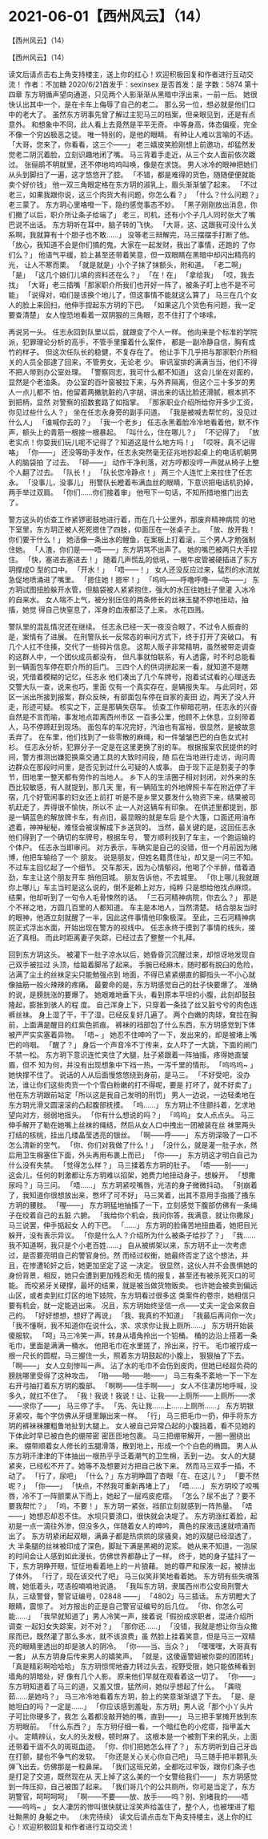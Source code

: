 # 2021-06-01【西州风云】（14）



【西州风云】（14）



【西州风云】（14）

读文后请点击右上角支持楼主，送上你的红心！欢迎积极回复和作者进行互动交流！
作者：不加糖 2020/6/21首发于：sexinsex 是否首发：是 字数：5874
第十四章
东方玥循声望向通道，只见两个人影渐渐从黑暗中浮出来，一前一后。
她很快认出其中一个，是在卡车上侮辱了自己的老二。
那么另一位，想必就是他们口中的老大了。
虽然东方玥事先曾了解过主犯马三的档案，但亲眼见到，还是有点意外。
和想象中不同，此人看上去竟然是平平无奇。
中等身高，体态偏瘦，完全不像一个穷凶极恶之徒。
唯一特别的，是他的眼睛。
有种让人难以言喻的不适。
「大哥，您来了，你看看，这三个——」
老三嬉皮笑脸刚想上前邀功，却猛然发觉老二阴沉着脸，立刻识趣地闭了嘴。
马三背着手走近，从三个女人面前依次踱过。
张俪鹃不明就里，还不停地呜呜叫唤，像是在求饶。
男人冰冷的眼神把她们从头到脚扫了一遍，这才悠悠开了腔。
「不错，都是难得的货色，随随便便就能卖个好价钱」
他一双三角眼定格在东方玥的淑乳上，眉头渐渐皱了起来。
「不过老三，如果我跟你说，这三个肉货大有问题，你怎么看？」
「什么？什么问题？」老三蒙了。
东方玥心里咯噔一下，隐约感觉事态不妙。
「黑子刚刚放出消息，你们撤了以后，职介所让条子给端了」
老三，司机，还有小个子几人同时张大了嘴巴说不出话。
东方玥听在耳中，脑子转的飞快。
「大哥，这、这跟我可没什么关系啊，我就算有十个胆子也不敢……」
没等老三辩解完，马三摆摆手打断了他。
「放心，我知道不会是你们搞的鬼，大家在一起发财，我出了事情，还跑的 了你们么？」
他语气平缓，脸上甚至还带着笑意，但一双眼睛在黑暗中却闪出精亮的光， 让人不寒而栗。
「就是就是」小个子抹了抹额头，附和道。
「老二啊」
「是」
「这几个娘们儿填的资料还在么？」
「在！在」
「拿给我」
「哎，我去找」
「大哥」老三插嘴「那家职介所我们也开好一阵了，被条子盯上也不是不可 能」
「说得对，咱们是该换个地儿了，但这事情不能就这么算了」
马三在几个女人的脸上来回扫，他伸手捏起东方玥的下巴。
「如果这几个货色有问题，我一定要查清楚」
女人惶恐地看着一双阴狠的三角眼，忍不住打了个哆嗦。

再说另一头。
任志永回到队里以后，就跟变了个人一样。
他向来是个标准的学院派，犯罪理论分析的高手，不管手里攥着什么案件， 都是一副冷静自信，胸有成竹的样子。
但这次任队长的稳健，不复存在了。
他让手下几乎把与那家职介所相关的人员全部逮了回来，不管男女，无论老 少。
审讯室排的满满当当，他们不得不把人带到办公室处理。
「警察同志，我可什么都不知道」
这会儿坐在对面的，显然是个老油条。
办公室的百叶窗被拉下来，与外界隔离，但这个三十多岁的男人一点儿都不 怕，他留着两撇肮脏的八字胡，讲出来的话比脸还滑腻，根本抓不到把柄，显然 对警察的招数套路了如指掌。
「那家职业介绍所给你开多少工资，你见过些什么人？」
坐在任志永身旁的副手问道。
「我是被喊去帮忙的，没见过什么人」
「谁喊你去的？」
「我一个老乡」
任志永黑着脸冷冷地看着他，默不作声，额头上的青筋一根接一根暴起。
「叫什么，住在哪儿？」
「不记得了」
「放老实点！你耍我们玩儿呢不记得了？知道这是什么地方吗！」
「哎呀，真不记得咯」
「你——」
还没等助手发作，任志永突然毫无征兆地抄起桌上的电话机朝男人的脑袋拍 了过去。
「砰——」
动作干净利落，对方哼都没哼一声就从椅子上整个人翻了过去。
「队长！」
「队长您冷静点！」
两三个人连忙上来拉住了任志永。
「没事儿，没事儿」
刑警队长瞪着布满血丝的眼睛，下意识把电话机扔掉，两手举过双肩。
「你们……你们接着审」
他甩下一句话，不知所措地推门出去了。

警方这头的侦查工作紧锣密鼓地进行着，而在几十公里外，那废弃精神病院 的地下室里，东方玥正被人死死摁住了四肢，仰面压在一张桌子上。
「放、放开我！你们要干什么！」
她活像一条出水的鲤鱼，在案板上打着滚，三个男人才勉强制住她。
「人渣，你们是——唔——」东方玥骂不出声了。
她的嘴巴被两只大手捏住。
「快，塞进去塞进去！」
随着几声慌乱的低吼，一根牛皮管被硬插进了东方玥撑成O 型的口中。
「开水！」
「唔——！」
女人还没反应过来，猛烈的水流就急促地喷涌进了嘴里。
「摁住她！摁牢！」
「呜呜——呼噜呼噜——咕——」
东方玥试图扭脸躲开水管，但脑袋被人紧紧抱住，强大的水压往她肚子里灌 入冰冷的自来水。
女人喘不上气，被分别压住的两条修长的丝袜玉腿不停地扭动，抽搐，她觉 得自己快窒息了，浑身的血液都泛了上来。
水花四溅。

警队里的混乱情况还在继续。
任志永已经一天一夜没合眼了，不过令人振奋的是，案情有了进展。
在刑警队长一反常态的审问方式下，终于打开了突破口。
有几个人扛不住揍，交代了一些碎片信息。
这帮人贩子非常精明，虽然被带走调查的这群人中，一个团伙成员都没有， 但凡事就怕联系，有人透露，时不时总能看到一辆面包车停在职介所的后门。
三四个人的供词拼起来一看，就知道不是瞎说，凭借着模糊的记忆，任志永 他们凑出了几个车牌号，抱着试试看的心理送去交警大队一查，说来也巧，里面 仅有一个真实存在，是辆报失车。
与此同时，郊区一派出所接到报案，群众反映，有部面包车停在自家的麦田 边，两天了没人开走，形迹可疑。
核实之下，正是那辆失窃车。
侦查工作柳暗花明，任志永的兴奋自然是不言而喻，事发地点距离西州市区 一百多公里，他顾不上休息，立刻带着人，马不停蹄赶到现场。
面包车的车况完好，汽油也有富裕，很显然，是被故意丢弃了。
在车里，他们找到了一些零散的麻绳，和一件皱皱巴巴的白色女式衬衫。
任志永分析，犯罪分子一定是在这里更换了别的车。
根据报案农民提供的时间，警方推测出嫌犯换乘交通工具的大致时间段，随 后在当地进行走访，询问周边群众在那段时间里，是否见到过什么可疑的人或事。
由于现下正是割麦子的季节，田地里一整天都有劳作的当地人。
乡下人的生活圈子相对封闭，对外来的东西比较敏感，有人就提到，那几天 里，有一辆陌生的外地牌照卡车在附近停了半宿，几个好管闲事的妇女还上前打 听是不是乡里又要发什么物资下来，结果被司机赶走了，弄得很不愉快，所以不 止一人对这辆车有印象。
在供述里都提到，那是一辆蓝色的解放牌卡车，有点旧，最显眼的就是车后 是个大篷，口面还用油布遮着，神神秘秘，难怪会被误解成下乡送货的。
当然，最关键的是，这回任志永他们得到了一个确切的车牌号，根据车号， 警方顺利找到了车主，一个跑运输的个体户。
任志永当即审问。
对方表示，车确实是自己的没错，但一个月前因为赌博，他把车输给了一个 朋友。
说是朋友，但姓名籍贯住址，却又是一问三不知。
不过车主回忆起了一个细节。
交车那天，因为心情郁闷，他喝了个半醉，借着酒劲，车主让这个朋友开车 捎他回城。
朋友告诉他，不去城里。
「你上哪儿我就跟你上哪儿」车主当时是这么说的，倒不是赖上对方，纯粹 只是想给他找点麻烦。
结果，他却听到了一句令人毛骨悚然的话。
「三石河精神病院，你去么？」
那是个不祥之地，方圆几百里的人都知道。
车主是本地人，当然清楚。
结合朋友当时的眼神，他酒立刻就醒了一半，因此这件事情他印象极深。
至此，三石河精神病院正式浮出水面，开始出现在警方的视线中。
任志永终于摸到了事情的线头，接近了真相。
而此时距离妻子失踪，已经过去了整整一个礼拜。

回到东方玥这头。
被灌下一肚子凉水以后，她昏昏沉沉醒过来，却惊讶地发现自己双手被拉过 头顶，给踮着脚吊了起来。
手腕已经麻木，随时都有脱臼的危险，沾满了尘土的丝袜足尖只能勉强点到 地面，不得已紧紧绷直的脚指头一不小心就像抽筋一般火辣辣的疼痛。
最要命的是，东方玥感觉自己的肚子快要爆了。
准确的说，是膀胱涨的要爆了。
她艰难地垂下头，看到原本平坦的小腹，此刻却鼓鼓隆起，膨胀到骇人的程 度。
自己浑身上下，只穿着一条挂了丝又脏兮兮的肉色连裤丝袜。
身上湿了干，干了湿，已经反复好几遍了。
两个白嫩的肉球，耷拉在胸前，上面满是醒目的红紫色抓痕。
裤袜的裆部包了什么东西，东方玥感觉到下体被严严实实塞着异物。
「唔~ 」
她忍不住呻吟了一下，发出来的，却是被堵上嘴巴的呜咽。
「醒了？」
身后一个声音冷不丁传来，女人吓了一大跳，下面的闸门不禁一松。
东方玥下意识连忙夹住了大腿，肚子紧跟着一阵抽搐，疼得她直皱眉，但不 知为何，并没有出现想象中下裆一热，一泻千里的情形。
「呜呜呜~ 」她快撑不住了。
说话的人从后面慢悠悠绕到身前，是马三。
「不好受吧，没办法，谁让你们这些肉货一个个雪白粉嫩的打不得呢，要是 打坏了，就不好卖了」
他在东方玥跟前站定「所以这是我自己发明的刑罚」
男人一边说，一边轻柔地在东方玥光滑又圆滚滚的凸起腹部抚摸。
「呜……」
东方玥止不住颤抖着，乞求地望向对方，弱弱地摇头。
「你有什么想说的吗？」
「呜呜」
女人点点头。
马三伸手解开了勒在她嘴上丝袜的绳结，然后从女人口中拽出一团被装在丝 袜里两头打结的核桃，挂出几缕晶莹透亮的银丝。
「啊——呼——」
东方玥深吸了一口不怎么清新的空气。
「你、你们对我做了什么！」
「没什么，就是灌一肚子水，然后用卫生棉塞住下面，外头再用布裹上而已」
「你——」
东方玥这才明白自己为什么没有失禁。
「觉得怎么样？」
马三揉着东方玥的肚子。
「唔——别——」
这会儿，任何的刺激都让东方玥难以招架，她费力地扭动身子，想躲开。
「想撒尿吗？」马三问。
「唔……」
东方玥紧咬嘴唇，光洁的身子微微抖动。
「别崩着了，我知道你很想放出来，憋坏了可不好」
马三笑着，出其不意用手指搔了搔东方玥的腰肢。
「喔——」
东方玥猛地抽搐了一下，立刻感觉下腹部仿佛有一条绳子在绞着自己的五脏 六腑。
「我给你个机会，我问你答，我满意，就让你撒尿」马三说罢，伸手掂起女 人的下巴。
「……」
东方玥的脸痛苦地扭曲着，她把目光躲开，没有表示异议。
「你是什么人？介绍所为什么被条子给抄了？」
「我……我不知道啊，我只是个小老百姓……」
自从被绑架以来，东方玥不止一次考虑过，是否要亮明自己的警官身份。然 而经过权衡，她最终否定了这个想法，并且，在惨遭轮奸之后，她更加坚定了这 一决定。
很显然，这伙人并不会畏惧她的身份背景，相反，她只会遭到更加残忍和无 情的报复，甚至还有被杀死灭口的可能。
而咬紧牙关硬撑，最坏的结果，就是被当做货物贩卖。
也许她会被卖到偏远山区，或者卖到红灯区的地下妓院，东方玥看过很多这 类案件的卷宗，她相信只要有机会，就一定能逃出来。
况且，东方玥始终坚信一点——丈夫一定会来救自己的。
「好好想想，想好了再说」
「我、我真的不知道」
「我最后再问你一次」
「我不懂啊，我不知道你在说什么，求、求求你让我上厕所……」
东方玥开始装傻服软。
「呵」马三冷笑一声，转身从墙角拎出一个铅桶。
桶的边沿上搭着一条毛巾，里面是满满一桶水。
他把毛巾在水里搓了，拎出来，拧干。
毛巾被拧成一根一尺长的圆棍，马三握住一头，照着东方玥鼓起的小腹上， 狠狠抽了下去。
「啊——」
女人立刻惨叫一声。
沾了水的毛巾不会伤到皮肉，但她已经超负荷的膀胱哪里受得了这种攻击。
「啪——啪——啪——」
马三有条不紊地一下一下左右开弓抽打着东方玥的腹部。
「啊啊——住手啊——」
女人不住凄厉地呼喊，没多久，就扛不住了。
「我！我说！我说！让、让我——上厕所——上厕所——求——求你了——」
马三停了手。
「先、先让我……上……上厕所……」
东方玥银牙紧咬，每个字仿佛从牙缝里蹦出来一样。
「行」
马三把毛巾一扔，伸手将东方玥的裤袜袜腰粗鲁地扯到大腿上。
女人被自己异常凸起的小腹挡着，看不见她的下体此时早已被白色的绷带密 密匝匝地包裹。
马三把绷带解开，一圈一圈绕出来。
绷带顺着女人修长的玉腿滑落，散到地上，形成一个个白色的椭圆。
男人从东方玥汗津津的下体抽出一根热乎乎泛着潮气的卫生棉，丢到一边。
女人的大腿紧夹，已经松不开了。她等不及想要对方把自己放下来。
然而马三双手一插，不动了。
「行了，尿吧」
「什么？」东方玥睁圆了杏眼「在、在这儿？」
「要不然呢？」
「你——」
「快点，不然我可重新再堵上了」
「唔……」
东方玥咬了咬嘴唇，冷不丁一阵颤栗从下而上，她起了一层鸡皮疙瘩。
「怎么？尿不出了？要不要我帮忙？」
「呜，不要！」
东方玥一紧张，裆部立刻就感到一阵热量。
「唔——」她想忍却忍不住。
水坝只要溃口，很快就会决堤了。
东方玥涨红着脸，起初是一点一滴往外渗，但没多久，伴随着女人的呻吟， 黄色的尿液迅速就喷涌而出了。
东方玥紧闭起双眼，满鼻子都是热烘烘的尿骚臭，她的双腿已经湿透了，大 半条腿的丝袜被印成了深色，脚趾下满是黑褐的泥浆。
她从来不知道，一泡尿的时间会让人感到如此漫长，仿佛世界都静止了一样。
终于，她的身子猛抖了一下，东方玥睁开眼，怔怔地看着地上的一片狼藉。
她的尊严和尿液一起，被排出了体外。
「行了，现在该交代了吧」
马三似笑非笑地看着她。
东方玥有些失魂落魄，她低着头，呓语般喃喃地说道。
「我叫东方玥，隶属西州市公安局刑警大队，三级警督，警官证编号，02848 ——」
「4802」马三插话。
东方玥瞪大了眼睛，震惊了。
对方报出的正是自己警官证编号的后几位。
「你、你怎么可能……」
「我早就知道了」男人冷笑一声，接着说「假扮成求职者，混进介绍所调查 一起妇女失踪案，对不对？」
「那你还……」
「没错，我就是想让你当众撒尿而已，既然灌了那么多水，就不该浪费」虽 然脸上挂着笑意，但是马三一双精亮的眼睛里透出的却是骇人的阴冷。
「你——当、当众？」
「嘿嘿嘿，大哥真有一套」
从东方玥身后传来男人的嬉笑声。
「就是，这傻逼警妞被你耍的团团转」
「真是精彩啊哈哈哈」
东方玥惊愕地奋力转过头去，视野受限，她只能依稀看到墙角的阴暗处，好 像有几个人影。
原来他们早就在观看着这一切了。
「你——」
东方玥知道着了马三的道，又羞又恨，猛然间，她似乎想起了什么。
「龚晓茹……是她吗？」
马三冷冷地看着东方玥，脸上的笑意渐渐退了下去。
「是、是她坦白的吗？一定是……」
「你应该感到羞耻，东方玥」男人说「那个小丫头片子可比你硬多了，我怎 么着都没敲开她的嘴，直到——」
马三把手掌摊开放到东方玥眼前。
「什么东西？」
东方玥仔细一看，一个暗红色的小疙瘩，指甲盖大小。
定睛辨认，女人的头发根，顿时麻了。
这根本是一个被割下来的乳头，上面还带着干涸不久的斑斑血迹。
「你、你们把她怎么样了？」
东方玥听到自己牙齿在打颤，腿也不争气的发软。
「你还是关心关心你自己吧」
马三随手把半颗乳头弹飞出去，仿佛那是一粒鼻屎。
「我们这班兄弟，全都吃过牢饭，跟你们条子也是打足了交道，既然现在从 天上掉了这么美的一个女警给我们——」
东方玥感觉到一阵压抑，自己被围了起来。
「我们哥几个的公共厕所，你可是当定了，东方玥警官，呵呵呵呵」
「啊——不要——放、放手——呜？别、别堵我的——唔——呜呜~ 」
女人凄厉的惨叫很快就让淫笑声给盖住了，整个人，也被埋进了粗壮黝黑的 身躯之中。
（未完待续） 读文后请点击左下角支持楼主，送上你的红心！欢迎积极回复和作者进行互动交流！



